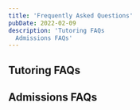 ```yaml
---
title: 'Frequently Asked Questions'
pubDate: 2022-02-09
description: 'Tutoring FAQs
  Admissions FAQs'
---
```


## Tutoring FAQs

## Admissions FAQs
